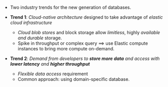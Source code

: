 * Two industry trends for the new generation of databases.

* **Trend 1**: *Cloud-native architecture* designed to take advantage of *elastic cloud infrastructure*
    * *Cloud blob stores* and block storage allow *limitless*, highly *available and durable* storage.
    * Spike in throughput or complex query ==> use Elastic compute instances to bring more compute on-demand.


* **Trend 2**: *Demand from developers to **store more data** and access with **lower latency** and **higher throughput***
    * *Flexible data access* requirement
    * Common approach: using domain-specific database.
